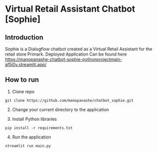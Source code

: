 # Virtual Retail Assistant Chatbot [Sophie]
## Introduction
Sophie is a Dialogflow chatbot created as a Virtual Retail Assistant for the retail store Primark.
Deployed Application Can be found here https://manopanashe-chatbot-sophie-pythonprojectmain-af5i0v.streamlit.app/

## How to run

1. Clone repo
 ```shell
git clone https://github.com/manopanashe/chatbot_sophie.git
```
2. Change your current directory to the application

3. Install Python libraries
``` shell
pip install -r requirements.txt
```
4. Run the application 

```shell
streamlit run main.py
```